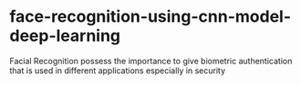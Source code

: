 # face-recognition-using-cnn-model-deep-learning
Facial Recognition possess the importance to give biometric authentication that is used in different applications especially in security
